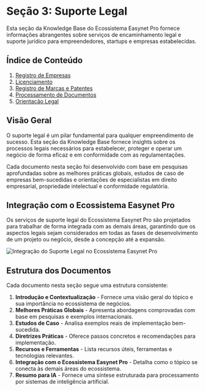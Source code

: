 # Seção 3: Suporte Legal

Esta seção da Knowledge Base do Ecossistema Easynet Pro fornece informações abrangentes sobre serviços de encaminhamento legal e suporte jurídico para empreendedores, startups e empresas estabelecidas.

## Índice de Conteúdo

1. [Registro de Empresas](./01-company-registration.md)
2. [Licenciamento](./02-licensing.md)
3. [Registro de Marcas e Patentes](./03-trademark-patent-registration.md)
4. [Processamento de Documentos](./04-document-processing.md)
5. [Orientação Legal](./05-legal-guidance.md)

## Visão Geral

O suporte legal é um pilar fundamental para qualquer empreendimento de sucesso. Esta seção da Knowledge Base fornece insights sobre os processos legais necessários para estabelecer, proteger e operar um negócio de forma eficaz e em conformidade com as regulamentações.

Cada documento nesta seção foi desenvolvido com base em pesquisas aprofundadas sobre as melhores práticas globais, estudos de caso de empresas bem-sucedidas e orientações de especialistas em direito empresarial, propriedade intelectual e conformidade regulatória.

## Integração com o Ecossistema Easynet Pro

Os serviços de suporte legal do Ecossistema Easynet Pro são projetados para trabalhar de forma integrada com as demais áreas, garantindo que os aspectos legais sejam considerados em todas as fases de desenvolvimento de um projeto ou negócio, desde a concepção até a expansão.

![Integração do Suporte Legal no Ecossistema Easynet Pro](../assets/images/legal-ecosystem-integration.png)

## Estrutura dos Documentos

Cada documento nesta seção segue uma estrutura consistente:

1. **Introdução e Contextualização** - Fornece uma visão geral do tópico e sua importância no ecossistema de negócios.
2. **Melhores Práticas Globais** - Apresenta abordagens comprovadas com base em pesquisas e exemplos internacionais.
3. **Estudos de Caso** - Analisa exemplos reais de implementação bem-sucedida.
4. **Diretrizes Práticas** - Oferece passos concretos e recomendações para implementação.
5. **Recursos e Ferramentas** - Lista recursos úteis, ferramentas e tecnologias relevantes.
6. **Integração com o Ecossistema Easynet Pro** - Detalha como o tópico se conecta às demais áreas do ecossistema.
7. **Resumo para IA** - Fornece uma síntese estruturada para processamento por sistemas de inteligência artificial.
